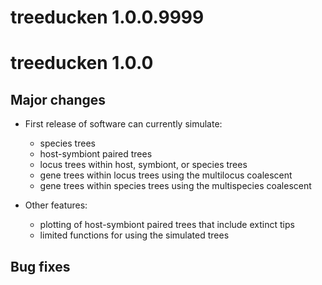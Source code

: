 # treeducken 1.0.0.9999


# treeducken 1.0.0

## Major changes

* First release of software can currently simulate:
    * species trees
    * host-symbiont paired trees
    * locus trees within host, symbiont, or species trees
    * gene trees within locus trees using the multilocus coalescent
    * gene trees within species trees using the multispecies coalescent

* Other features:
    * plotting of host-symbiont paired trees that include extinct tips
    * limited functions for using the simulated trees

## Bug fixes
